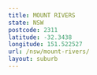 ```yaml
---
title: MOUNT RIVERS
state: NSW
postcode: 2311
latitude: -32.3438
longitude: 151.522527
url: /nsw/mount-rivers/
layout: suburb
---
```

